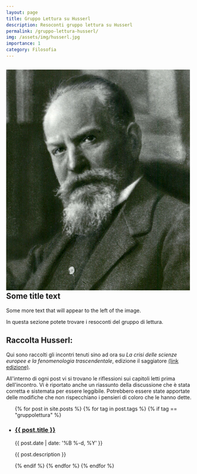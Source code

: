 ```yaml
---
layout: page
title: Gruppo Lettura su Husserl
description: Resoconti gruppo lettura su Husserl
permalink: /gruppo-lettura-husserl/
img: /assets/img/husserl.jpg
importance: 1
category: Filosofia
---
```


<div style="clear: both;">
  <div style="float: left; margin-right 1em;">
    <img src="/assets/img/husserl.jpg" alt=" ciao " width="500" height="600" >
  </div>
  <div>
    <h2>Some title text</h2>
    <p>Some more text that will appear to the left of the image.</p>
  </div>
</div>

In questa sezione potete trovare i resoconti del gruppo di lettura.

## Raccolta Husserl:

Qui sono raccolti gli incontri tenuti sino ad ora su _La crisi delle scienze europee e la fenomenologia trascendentale_, edizione il saggiatore <a href="https://www.ilsaggiatore.com/libro/la-crisi-delle-scienze-europee-e-la-fenomenologia-trascendentale-2/">(link edizione)</a>.

All'interno di ogni post vi si trovano le riflessioni sui capitoli letti prima dell'incontro. Vi è riportato anche un riassunto della discussione che è stata corretta e sistemata per essere leggibile. Potrebbero essere state apportate delle modifiche che non rispecchiano i pensieri di coloro che le hanno dette.

<div class="post">

  
  <ul class="post-list">
    {% for post in site.posts %}
    {% for tag in post.tags %}
    {% if tag == "gruppolettura" %}
        <li>
        <h3><a class="post-title" href="{{ post.url | prepend: site.baseurl }}">{{ post.title }}</a></h3>
        <p class="post-meta">{{ post.date | date: '%B %-d, %Y' }}</p>
        <p>{{ post.description }}</p>
        </li>
    {% endif %}
    {% endfor %}
    {% endfor %}
  </ul>

</div>

